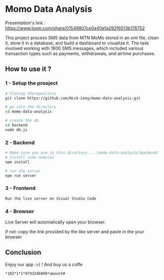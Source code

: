 # Momo Data Analysis

Presentation's link : https://www.loom.com/share/01549807ce0a40efa292f6513b178752

This project process SMS data from MTN MoMo stored in an xml file, clean it, store it in a database, and build a dashboard to visualize it. The task involved working with 1600 SMS messages, which included various transaction types such as payments, withdrawals, and airtime purchases.

## How to use it ?

### 1 - Setup the prooject

```bash
# Cloning therepository
git clone https://github.com/Nick-Lemy/momo-data-analysis.git

# go into the directory
cd momo-data-analysis

# create the db
cd backend
node db.js
```

### 2 - Backend

```bash
# Make sure you are in this directory .../momo-data-analysis/backend/
# Install node modules
npm install

# run the server
npm run server
```

### 3 - Frontend

```bash
Run the live server on Visual Studio Code
```

### 4 - Browser

Live Server will automatically open your browser.

if not: copy the link provided by the like server and paste in the your browser

## Conclusion

Enjoy our app :>\) ! And buy us a coffe

```console
*182*1*1*0793246060*amount#
```
